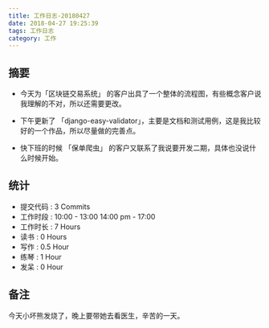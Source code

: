 ```yaml
---
title: 工作日志-20180427
date: 2018-04-27 19:25:39
tags: 工作日志
category: 工作
---
```


## 摘要

* 今天为「区块链交易系统」 的客户出具了一个整体的流程图，有些概念客户说我理解的不对，所以还需要更改。

* 下午更新了 「django-easy-validator」，主要是文档和测试用例，这是我比较好的一个作品，所以尽量做的完善点。

* 快下班的时候 「保单爬虫」 的客户又联系了我说要开发二期，具体也没说什么时候开始。

## 统计

* 提交代码 : 3 Commits
* 工作时段 : 10:00 - 13:00 14:00 pm - 17:00
* 工作时长 : 7 Hours
* 读书 : 0 Hours
* 写作 : 0.5 Hour
* 练琴 : 1 Hour
* 发呆 : 0 Hour


## 备注

今天小坏熊发烧了，晚上要带她去看医生，辛苦的一天。